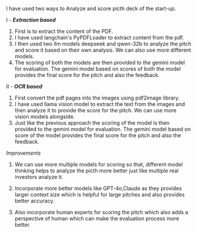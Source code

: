 I have used two ways to Analyze and score picth deck of the start-up.

I - ***Extraction based***

  1. First is to extract the content of the PDF.
  2. I have used langchain's PyPDFLoader to extract content from the pdf.
  3. I then used two llm models deepseek and qwen-32b to analyze the pitch and score it based on their own analysis. We can also use more different models.
  4. The scoring of both the models are then provided to the gemini model for evaluation. The gemini model based on scores of both the model
     provides the final score for the pitch and also the feedback.

II - ***OCR based***

  1. First convert the pdf pages into the images using pdf2image library.
  2. I have used llama vision model to extract the text from the images and then analyze it to provide the score for the pitch. We can use more vision models alongside.
  3. Just like the previous approach the scoring of the model is then provided to the gemini model for evaluation.
     The gemini model based on score of the model provides the final score for the pitch and also the feedback.

*Improvements*

1. We can use more multiple models for scoring so that, different model thinking helps to analyze the picth more better just like multiple real investors analyze it.

2. Incorporate more better models like GPT-4o,Claude as they provides larger context size which is helpful for large pitches and also provides better accuracy.

3. Also incorporate human experts for scoring the pitch which also adds a perspective of human which can make the evaluation process more better.
